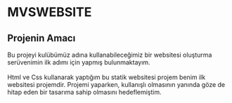 # MVSWEBSITE

## Projenin Amacı

Bu projeyi kulübümüz adına kullanabileceğimiz bir websitesi oluşturma serüvenimin ilk adımı için yapmış bulunmaktayım. <br/><br/>
Html ve Css kullanarak yaptığım bu statik websitesi projem benim ilk websitesi projemdir. Projemi yaparken, kullanışlı olmasının yanında göze de hitap eden bir tasarıma sahip olmasını hedeflemiştim.

